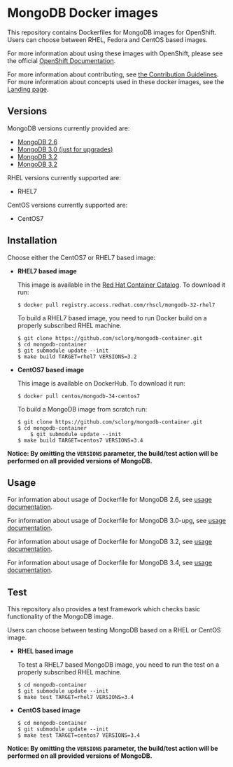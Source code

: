 MongoDB Docker images
=====================

This repository contains Dockerfiles for MongoDB images for OpenShift.
Users can choose between RHEL, Fedora and CentOS based images.

For more information about using these images with OpenShift, please see the
official [OpenShift Documentation](https://docs.openshift.org/latest/using_images/db_images/mongodb.html).

For more information about contributing, see
[the Contribution Guidelines](https://github.com/sclorg/welcome/blob/master/contribution.md).
For more information about concepts used in these docker images, see the
[Landing page](https://github.com/sclorg/welcome).


Versions
---------------------------------
MongoDB versions currently provided are:
* [MongoDB 2.6](2.6)
* [MongoDB 3.0 (just for upgrades)](3.0)
* [MongoDB 3.2](3.2)
* [MongoDB 3.2](3.4)

RHEL versions currently supported are:
* RHEL7

CentOS versions currently supported are:
* CentOS7


Installation
---------------------------------
Choose either the CentOS7 or RHEL7 based image:

*  **RHEL7 based image**

    This image is available in the [Red Hat Container Catalog](https://access.redhat.com/containers#/registry.access.redhat.com/rhscl/mongodb-34-rhel7). To download it run:

    ```
    $ docker pull registry.access.redhat.com/rhscl/mongodb-32-rhel7
    ```

    To build a RHEL7 based image, you need to run Docker build on a properly
    subscribed RHEL machine.

    ```
    $ git clone https://github.com/sclorg/mongodb-container.git
    $ cd mongodb-container
    $ git submodule update --init
    $ make build TARGET=rhel7 VERSIONS=3.2
    ```

*  **CentOS7 based image**

    This image is available on DockerHub. To download it run:

    ```
    $ docker pull centos/mongodb-34-centos7
    ```

    To build a MongoDB image from scratch run:

    ```
    $ git clone https://github.com/sclorg/mongodb-container.git
    $ cd mongodb-container
        $ git submodule update --init
    $ make build TARGET=centos7 VERSIONS=3.4
    ```

**Notice: By omitting the `VERSIONS` parameter, the build/test action will be
performed on all provided versions of MongoDB.**


Usage
---------------------------------

For information about usage of Dockerfile for MongoDB 2.6,
see [usage documentation](2.6/).

For information about usage of Dockerfile for MongoDB 3.0-upg,
see [usage documentation](3.0-upg/).

For information about usage of Dockerfile for MongoDB 3.2,
see [usage documentation](3.2/).

For information about usage of Dockerfile for MongoDB 3.4,
see [usage documentation](3.4/).

Test
---------------------------------

This repository also provides a test framework which checks basic
functionality of the MongoDB image.

Users can choose between testing MongoDB based on a RHEL or CentOS image.

*  **RHEL based image**

    To test a RHEL7 based MongoDB image, you need to run the test on a properly
    subscribed RHEL machine.

    ```
    $ cd mongodb-container
    $ git submodule update --init
    $ make test TARGET=rhel7 VERSIONS=3.4
    ```

*  **CentOS based image**

    ```
    $ cd mongodb-container
    $ git submodule update --init
    $ make test TARGET=centos7 VERSIONS=3.4
    ```

**Notice: By omitting the `VERSIONS` parameter, the build/test action will be
performed on all provided versions of MongoDB.**
